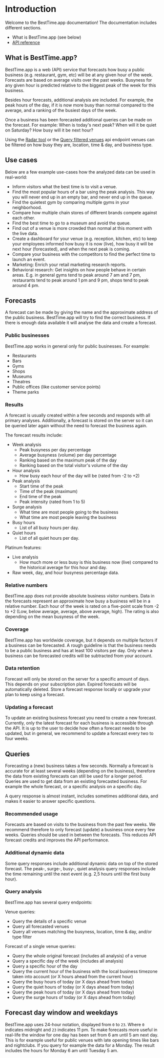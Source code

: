 
# Introduction

Welcome to the BestTime.app documentation! The documentation includes different sections.

* What is BestTime.app (see below)
* [API reference](#api-reference)


## What is BestTime.app?

BestTime.app is a web (API) service that forecasts how busy a public business (e.g. restaurant, gym, etc) will be at any given hour of the week. Forecasts are based on average visits over the past weeks. Busyness for any given hour is predicted relative to the biggest peak of the week for this business.

Besides hour forecasts, additional analysis are included. For example, the peak hours of the day, if it is now more busy than normal compared to the average, and a ranking of the busiest days of the week.

Once a business has been forecasted additional queries can be made on the forecast. For example: When is today's next peak? When will it be quiet on Saturday? How busy will it be next hour? 

Using the [Radar tool](https://besttime.app/api/v1/radar/filter) or the [Query filtered venues](#query-filtered-venues-radar) api endpoint venues can be filtered on how busy they are, location, time & day, and business type.

## Use cases
Below are a few example use-cases how the analyzed data can be used in real-world:

- Inform visitors what the best time is to visit a venue.
- Find the most popular hours of a bar using the peak analysis. This way you will never end up in an empty bar, and never end up in the queue.
- Find the quietest gym by comparing multiple gyms in your neighborhood.
- Compare how multiple chain stores of different brands compete against each other.
- Find the best time to go to a museum and avoid the queue.
- Find out of a venue is more crowded than normal at this moment with the live data.
- Create a dashboard for your venue (e.g. reception, kitchen, etc) to keep your employees informed how busy it is now (live), how busy it will be next hour (forecasted), and when the next peak is coming.
- Compare your business with the competitors to find the perfect time to launch an event.
- Marketing: Enrich your retail marketing research reports.
- Behavioral research: Get insights on how people behave in certain areas. E.g. in general gyms tend to peak around 7 am and 7 pm, restaurants tend to peak around 1 pm and 9 pm, shops tend to peak around 4 pm.


## Forecasts

A forecast can be made by giving the name and the approximate address of the public business. BestTime.app will try to find the correct business. If there is enough data available it will analyse the data and create a forecast. 

### Public businesses
BestTime.app works in general only for public businesses. For example:

* Restaurants
* Bars
* Gyms
* Shops
* Museums
* Theatres
* Public offices (like customer service points)
* Theme parks

### Results
A forecast is usually created within a few seconds and responds with all primary analyses. Additionally, a forecast is stored on the server so it can be queried later again without the need to forecast the business again.

The forecast results include:

- Week analysis
    - Peak busyness per day percentage
    - Average busyness (volume) per day percentage
    - Ranking based on the maximum peak of the day
    - Ranking based on the total visitor's volume of the day
- Hour analysis
    - How busy each hour of the day will be (rated from -2 to +2)
- Peak analysis
    - Start time of the peak
    - Time of the peak (maximum)
    - End time of the peak
    - Peak intensity (rated from 1 to 5)
- Surge analysis
    - What time are most people going to the business 
    - What time are most people leaving the business
- Busy hours
    - List of all busy hours per day.
- Quiet hours
    - List of all quiet hours per day.

Platinum features:

- Live analysis
    - How much more or less busy is this business now (live) compared to the historical average for this hour and day.
- Raw week, day, and hour busyness percentage data.

### Relative numbers

BestTime.app does not provide absolute business visitor numbers. Data in the forecasts represent an approximate how busy a business will be in a relative number. Each hour of the week is rated on a five-point scale from -2 to +2 (Low, below average, average, above average, high). The rating is also depending on the mean busyness of the week.

### Coverage
BestTime.app has worldwide coverage, but it depends on multiple factors if a business can be forecasted. A rough guideline is that the business needs to be a public business and has at least 100 visitors per day. Only when a business can be forecasted credits will be subtracted from your account.

### Data retention
Forecast will only be stored on the server for a specific amount of days. This depends on your subscription plan. Expired forecasts will be automatically deleted. Store a forecast response locally or upgrade your plan to keep using a forecast.

### Updating a forecast
To update an existing business forecast you need to create a new forecast. Currently, only the latest forecast for each business is accessible through the API. It is up to the user to decide how often a forecast needs to be updated, but in general, we recommend to update a forecast every two to four weeks. 

## Queries
Forecasting a (new) business takes a few seconds. Normally a forecast is accurate for at least several weeks (depending on the business), therefore the data from existing forecasts can still be used for a longer period. Queries are used to get data from an existing forecasted business. For example the whole forecast, or a specific analysis on a specific day.

A query response is almost instant, includes sometimes additional data, and makes it easier to answer specific questions.

### Recommended usage
Forecasts are based on visits to the business from the past few weeks. We recommend therefore to only forecast (update) a business once every few weeks. Queries should be used in between the forecasts. This reduces API forecast credits and improves the API performance.

### Additional dynamic data
Some query responses include additional dynamic data on top of the stored forecast. 
The peak-, surge-, busy-, quiet analysis query responses include the time remaining until the next event (e.g. 2,5 hours until the first busy hour).

### Query analysis
BestTime.app has several query endpoints:

Venue queries:
- Query the details of a specific venue
- Query all forecasted venues
- Query all venues matching the busyness, location, time & day, and/or type filter

Forecast of a single venue queries:
- Query the whole original forecast (includes all analysis) of a venue
- Query a specific day of the week (includes all analysis)
- Query a specific hour of the day 
- Query the current hour of the business with the local business timezone taken into account (or X hours ahead from the current hour)
- Query the busy hours of today (or X days ahead from today)
- Query the quiet hours of today (or X days ahead from today)
- Query the peak hours of today (or X days ahead from today)
- Query the surge hours of today (or X days ahead from today)


## Forecast day window and weekdays
BestTime.app uses 24-hour notation, displayed from `0` to `23`. Where `0` indicates midnight and `23` indicates 11 pm. 
To make forecasts more useful in real-life the window for one day has been set from 6 am until 5 am next day. This is for example useful for public venues with late opening times like bars and nightclubs. If you query for example the data for a Monday. The result includes the hours for Monday 6 am until Tuesday 5 am.